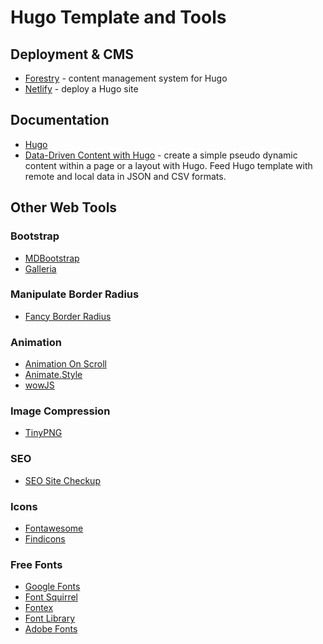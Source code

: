 # Hugo Template and Tools

## Deployment & CMS
* [Forestry](https://forestry.io/) - content management system for Hugo
* [Netlify](https://www.netlify.com/) - deploy a Hugo site

## Documentation
* [Hugo](https://gohugo.io/)
* [Data-Driven Content with Hugo](https://cyrillschumacher.com/2014/12/21/data-driven-content-with-gohugo.io/) - create a simple pseudo dynamic content within a page or a layout with Hugo. Feed Hugo template with remote and local data in JSON and CSV formats.


## Other Web Tools

### Bootstrap
* [MDBootstrap](https://mdbootstrap.com/)
* [Galleria](https://galleriajs.github.io/)

### Manipulate Border Radius
* [Fancy Border Radius](https://9elements.github.io/fancy-border-radius/#100.100.0.0--.)

### Animation
* [Animation On Scroll](https://michalsnik.github.io/aos/)
* [Animate.Style](https://animate.style/)
* [wowJS](https://wowjs.uk/)

### Image Compression
* [TinyPNG](https://tinypng.com/)

### SEO
* [SEO Site Checkup](https://seositecheckup.com/)

### Icons
* [Fontawesome](https://fontawesome.com/)
* [Findicons](https://findicons.com/)

### Free Fonts
* [Google Fonts](https://fonts.google.com/)
* [Font Squirrel](https://www.fontsquirrel.com/)
* [Fontex](http://www.fontex.org/)
* [Font Library](https://fontlibrary.org/)
* [Adobe Fonts](https://fonts.adobe.com/)



